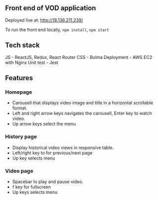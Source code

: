 ## Front end of VOD application

Deployed live at: http://18.136.211.239/

To run the front end locally,
`npm install`, `npm start`

## Tech stack
JS - ReactJS, Redux, React Router
CSS - Bulma
Deployment - AWS EC2 with Nginx
Unit test - Jest

## Features

### Homepage 
- Carousell that displays video image and title in a horizontal scrollable format.
- Left and right arrow keys navigates the carousell, Enter key to watch video.
- Up arrow keys select the menu 

### History page
- Display historical video views in responsive table.
- Left/right key to for previous/next page
- Up key selects menu

### Video page
- Spacebar to play and pause video.
- f key for fullscreen
- Up keys selects menu